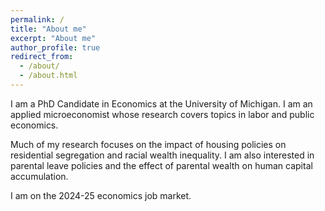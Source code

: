 ```yaml
---
permalink: /
title: "About me"
excerpt: "About me"
author_profile: true
redirect_from: 
  - /about/
  - /about.html
---
```


I am a PhD Candidate in Economics at the University of Michigan. I am an applied microeconomist whose research covers topics in labor and public economics. 

Much of my research focuses on the impact of housing policies on residential segregation and racial wealth inequality. I am also interested in parental leave policies and the effect of parental wealth on human capital accumulation.

I am on the 2024-25 economics job market. 